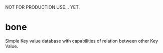 NOT FOR PRODUCTION USE... YET.
# bone
Simple Key value database with capabilities of relation between other  Key Value.


